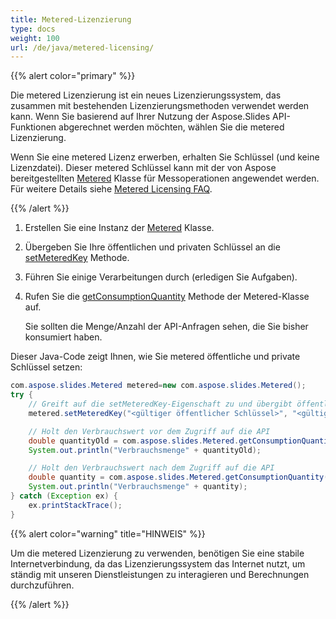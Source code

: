 ```yaml
---  
title: Metered-Lizenzierung  
type: docs  
weight: 100  
url: /de/java/metered-licensing/  
---  
```


{{% alert color="primary" %}}  

Die metered Lizenzierung ist ein neues Lizenzierungssystem, das zusammen mit bestehenden Lizenzierungsmethoden verwendet werden kann. Wenn Sie basierend auf Ihrer Nutzung der Aspose.Slides API-Funktionen abgerechnet werden möchten, wählen Sie die metered Lizenzierung.  

Wenn Sie eine metered Lizenz erwerben, erhalten Sie Schlüssel (und keine Lizenzdatei). Dieser metered Schlüssel kann mit der von Aspose bereitgestellten [Metered](https://reference.aspose.com/slides/java/com.aspose.slides/metered/) Klasse für Messoperationen angewendet werden. Für weitere Details siehe [Metered Licensing FAQ](https://purchase.aspose.com/faqs/licensing/metered).  

{{% /alert %}}  
1. Erstellen Sie eine Instanz der [Metered](https://reference.aspose.com/slides/java/com.aspose.slides/metered/) Klasse.  

1. Übergeben Sie Ihre öffentlichen und privaten Schlüssel an die [setMeteredKey](https://reference.aspose.com/slides/java/com.aspose.slides/metered/#setMeteredKey-java.lang.String-java.lang.String-) Methode.  

1. Führen Sie einige Verarbeitungen durch (erledigen Sie Aufgaben).  

1. Rufen Sie die [getConsumptionQuantity](https://reference.aspose.com/slides/java/com.aspose.slides/metered/#getConsumptionQuantity--) Methode der Metered-Klasse auf.  

   Sie sollten die Menge/Anzahl der API-Anfragen sehen, die Sie bisher konsumiert haben.  

Dieser Java-Code zeigt Ihnen, wie Sie metered öffentliche und private Schlüssel setzen:  

```java  
com.aspose.slides.Metered metered=new com.aspose.slides.Metered();  
try {  
    // Greift auf die setMeteredKey-Eigenschaft zu und übergibt öffentliche und private Schlüssel als Parameter  
    metered.setMeteredKey("<gültiger öffentlicher Schlüssel>", "<gültiger privater Schlüssel>");  

    // Holt den Verbrauchswert vor dem Zugriff auf die API  
    double quantityOld = com.aspose.slides.Metered.getConsumptionQuantity();  
    System.out.println("Verbrauchsmenge" + quantityOld);  

    // Holt den Verbrauchswert nach dem Zugriff auf die API  
    double quantity = com.aspose.slides.Metered.getConsumptionQuantity();  
    System.out.println("Verbrauchsmenge" + quantity);  
} catch (Exception ex) {  
    ex.printStackTrace();  
}  
```  

{{% alert color="warning" title="HINWEIS"  %}}  

Um die metered Lizenzierung zu verwenden, benötigen Sie eine stabile Internetverbindung, da das Lizenzierungssystem das Internet nutzt, um ständig mit unseren Dienstleistungen zu interagieren und Berechnungen durchzuführen.  

{{% /alert %}}  
